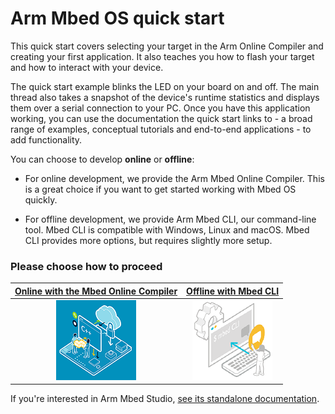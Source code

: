 <h1 id="quick-start">Arm Mbed OS quick start</h1>

This quick start covers selecting your target in the Arm Online Compiler and creating your first application. It also teaches you how to flash your target and how to interact with your device.

The quick start example blinks the LED on your board on and off. The main thread also takes a snapshot of the device's runtime statistics and displays them over a serial connection to your PC. Once you have this application working, you can use the documentation the quick start links to - a broad range of examples, conceptual tutorials and end-to-end applications - to add functionality.

You can choose to develop **online** or **offline**:

- For online development, we provide the Arm Mbed Online Compiler. This is a great choice if you want to get started working with Mbed OS quickly.

- For offline development, we provide Arm Mbed CLI, our command-line tool. Mbed CLI is compatible with Windows, Linux and macOS. Mbed CLI provides more options, but requires slightly more setup.

### Please choose how to proceed

| [Online with the Mbed Online Compiler](../quick-start/online-with-the-online-compiler.html) | [Offline with Mbed CLI](../quick-start/offline-with-mbed-cli.html) |
| :---: | :---: |
| [![offline](../../images/online_compile_next_button.png)](../quick-start/online-with-the-online-compiler.html) | [![online](../../images/offline_compile_next_button.png)](../quick-start/offline-with-mbed-cli.html) |

If you're interested in Arm Mbed Studio, [see its standalone documentation](https://os.mbed.com/docs/mbed-studio/latest).
